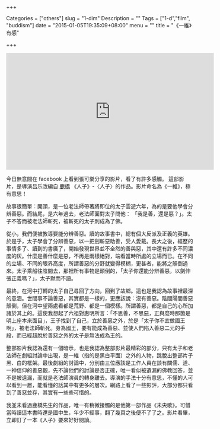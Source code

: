 +++

Categories = ["others"]
slug = "1-dim"
Description = ""
Tags = ["1-d","film", "buddism"]
date = "2015-01-05T19:35:09+08:00"
menu = ""
title = "《一維》有感"

+++

<iframe width="560" height="315" src="https://www.youtube.com/embed/twcP2bsXTlo" frameborder="0" allowfullscreen></iframe>

今日無意間在 facebook 上看到張可樂分享的影片，看了有許多感觸。
這部影片，是導演吕乐改編自 [鹿橋][] 《人子》-〈人子〉的作品。影片命名為《一維》，極有意思！

故事很簡單：開頭，是一位老法師帶著將即位的太子雲遊六年，為的是要他學會分辨善惡。而結尾，是六年過去，老法師面對太子問他：
「我是善，還是惡？」。太子不答而被老法師斬死，被斬死的太子則成為了佛。

從小，我們便被教導要能分辨善惡。讀的故事書中，總有個大反派及正義的英雄。於是乎，太子學會了分辨善惡，以一把劍斬惡助善，受人愛戴。長大之後，經歷的事情多了、讀到的書廣了，開始發現世界並不全然的善與惡，其中還有許多不同濃度的灰。什麼是善什麼是惡，不再是兩樣絕對，端看當時所處的立場而已。在不同的立場、不同的眼界高度，所謂善惡的分野就變得模糊，更甚者，能將之顛倒過來。太子乘船往陰間去，那裡所有事物是顛倒的，「太子你還能分辨善惡，以劍伸張正義嗎？」，太子默而不語。

最終，在河中打轉的太子自己尋回了方向，回到了故鄉。這也是我認為故事裡最深的意涵。世間事不論善惡，其實都是一樣的，更應該說：沒有善惡。陰間陽間善惡顛倒，但在河中望兩處看都是荒野、都是一個模樣。所謂善惡，都是自己的心所加諸於其上的。這使我想起了六祖對惠明所言：「不思善，不思惡，正與麼時那箇是明上座本來面目」，王子找到了自己，立於善惡之外，於是「太子你不宜做國王啊」，被老法師斬死。身為國王，要有能成為善惡、並使人們陷入善惡二元的手段，而已經超脫於善惡之外的太子是無法成為王的。

整部影片我認為還有一個暗示，也是我認為整部影片最精彩的部分，只有太子和老法師在劇組討論中出現，是一維（指的是黑白平面）之外的人物，跳脫出整部片子黑、白的框架。最後劇組的討論中，分別由三位應該是工作人員在談有關儒、道、一神信仰的善惡觀，先不論他們的討論是否正確，唯一看似被遺漏的佛教回答，並不是被遺漏，而就是老法師演員的轉身離去。導演的手法十分有意思，不懂的人可以看到一層，能看懂的話其中有更多的層次。網路上看了一些影評，大部分都只看到了善惡並存，其實有一些些可惜的。

我並未看過鹿橋先生的作品，唯一有稍微接觸的是他第一部作品《未央歌》。可惜當時讀這本書時還是國中生，年少不經事，翻了幾頁之後便不了了之。影片看畢，立即訂了一本《人子》要來好好閱讀。

[鹿橋]: http://zh.wikipedia.org/zh-hant/吳訥孫 "鹿橋"
